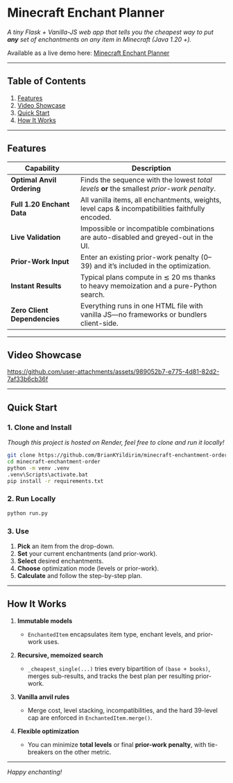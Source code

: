 # Minecraft Enchant Planner

*A tiny Flask + Vanilla-JS web app that tells you the cheapest way to put **any** set of enchantments on any item in Minecraft (Java 1.20 +).*

Available as a live demo here: [Minecraft Enchant Planner](https://minecraft-enchantment-order.vercel.app/)

---

## Table of Contents

1. [Features](#features)
2. [Video Showcase](#video-showcase) 
3. [Quick Start](#quick-start)  
4. [How It Works](#how-it-works)  

---

## Features

| Capability                   | Description                                                                                                   |
| ---------------------------- | ------------------------------------------------------------------------------------------------------------- |
| **Optimal Anvil Ordering**   | Finds the sequence with the lowest *total levels* **or** the smallest *prior-work penalty*.                   |
| **Full 1.20 Enchant Data**   | All vanilla items, all enchantments, weights, level caps & incompatibilities faithfully encoded.             |
| **Live Validation**          | Impossible or incompatible combinations are auto-disabled and greyed-out in the UI.                           |
| **Prior-Work Input**         | Enter an existing prior-work penalty (0–39) and it’s included in the optimization.                            |
| **Instant Results**          | Typical plans compute in ≲ 20 ms thanks to heavy memoization and a pure-Python search.                        |
| **Zero Client Dependencies** | Everything runs in one HTML file with vanilla JS—no frameworks or bundlers client-side.                      |

---

## Video Showcase

https://github.com/user-attachments/assets/989052b7-e775-4d81-82d2-7af33b6cb36f

---

## Quick Start

### 1. Clone and Install

*Though this project is hosted on Render, feel free to clone and run it locally!*

```bash
git clone https://github.com/BrianKYildirim/minecraft-enchantment-order.git
cd minecraft-enchantment-order
python -m venv .venv
.venv\Scripts\activate.bat
pip install -r requirements.txt
````

### 2. Run Locally

```bash
python run.py
```

### 3. Use

1. **Pick** an item from the drop-down.
2. **Set** your current enchantments (and prior-work).
3. **Select** desired enchantments.
4. **Choose** optimization mode (levels or prior-work).
5. **Calculate** and follow the step-by-step plan.

---

## How It Works

1. **Immutable models**

   * `EnchantedItem` encapsulates item type, enchant levels, and prior-work uses.
2. **Recursive, memoized search**

   * `_cheapest_single(...)` tries every bipartition of `(base + books)`, merges sub-results, and tracks the best plan per resulting prior-work.
3. **Vanilla anvil rules**

   * Merge cost, level stacking, incompatibilities, and the hard 39-level cap are enforced in `EnchantedItem.merge()`.
4. **Flexible optimization**

   * You can minimize **total levels** or final **prior-work penalty**, with tie-breakers on the other metric.

---

*Happy enchanting!*
